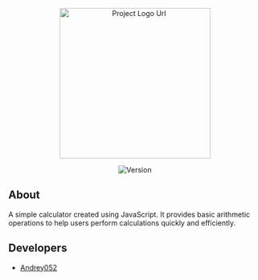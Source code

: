 <p align="center">
      <img src="https://i.ibb.co/tCjrf5w/calculator.png" alt="Project Logo Url" width="300">
</p>

<p align="center">
   <img src="https://img.shields.io/badge/Visual%20Studio%20code-blue" alt="Version">      
</p>

## About
A simple calculator created using JavaScript. It provides basic arithmetic operations to help users perform calculations quickly and efficiently.

## Developers

- [Andrey052](https://github.com/Andrey052?tab=repositories)
